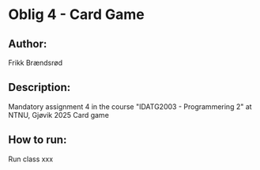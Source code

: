 # Oblig 4 - Card Game

## Author: 
Frikk Brændsrød

## Description:
Mandatory assignment 4 in the course "IDATG2003 - Programmering 2" at NTNU, Gjøvik 2025
Card game

## How to run:
Run class xxx